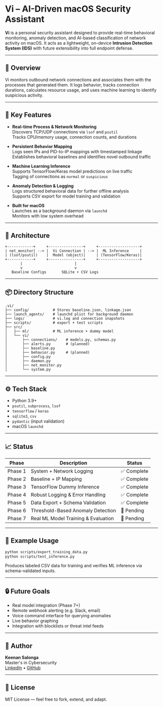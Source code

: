 # Vi – AI-Driven macOS Security Assistant

**Vi** is a personal security assistant designed to provide real-time behavioral monitoring, anomaly detection, and AI-based classification of network activity on macOS. It acts as a lightweight, on-device **Intrusion Detection System (IDS)** with future extensibility into full endpoint defense.

---

## 🚀 Overview

Vi monitors outbound network connections and associates them with the processes that generated them. It logs behavior, tracks connection durations, calculates resource usage, and uses machine learning to identify suspicious activity.

---

## 🔐 Key Features

- **Real-time Process & Network Monitoring**  
  Discovers TCP/UDP connections via `lsof` and `psutil`  
  Tracks CPU/memory usage, connection counts, and durations

- **Persistent Behavior Mapping**  
  Logs seen IPs and PID-to-IP mappings with timestamped linkage  
  Establishes behavioral baselines and identifies novel outbound traffic

- **Machine Learning Inference**  
  Supports TensorFlow/Keras model predictions on live traffic  
  Tagging of connections as `normal` or `suspicious`

- **Anomaly Detection & Logging**  
  Logs structured behavioral data for further offline analysis  
  Supports CSV export for model training and validation

- **Built for macOS**  
  Launches as a background daemon via `launchd`  
  Monitors with low system overhead

---

## 🧠 Architecture

```
+------------+     +----------------+     +-------------------+
| net_monitor| --> |  Vi Connection | --> |  ML Inference     |
| (lsof/psutil)    |  Model (object)|     | (TensorFlow/Keras)|
+------------+     +----------------+     +-------------------+
       |                        |
       v                        v
   Baseline Configs       SQLite + CSV Logs
```

---

## 📦 Directory Structure

```
.vi/
├── config/           # Stores baseline.json, linkage.json
├── launch_agents/    # launchd plist for background daemon
├── logs/             # vi.log and connection snapshots
├── scripts/          # export + test scripts
├── src/
│   ├── ml/           # ML inference + dummy model
│   └── vi/
│       ├── connections/    # models.py, schemas.py
│       ├── alerts.py       # (planned)
│       ├── baseline.py
│       ├── behavior.py     # (planned)
│       ├── config.py
│       ├── daemon.py
│       ├── net_monitor.py
│       └── system.py
```

---

## ⚙️ Tech Stack

- Python 3.9+
- `psutil`, `subprocess`, `lsof`
- `tensorflow` / `keras`
- `sqlite3`, `csv`
- `pydantic` (input validation)
- macOS `launchd`

---

## 📈 Status

| Phase   | Description                           | Status     |
|---------|---------------------------------------|------------|
| Phase 1 | System + Network Logging              | ✅ Complete |
| Phase 2 | Baseline + IP Mapping                 | ✅ Complete |
| Phase 3 | TensorFlow Dummy Inference            | ✅ Complete |
| Phase 4 | Robust Logging & Error Handling       | ✅ Complete |
| Phase 5 | Data Export + Schema Validation       | ✅ Complete |
| Phase 6 | Threshold-Based Anomaly Detection     | 🚧 Pending  |
| Phase 7 | Real ML Model Training & Evaluation   | 🚧 Pending  |

---

## 🧪 Example Usage

```bash
python scripts/export_training_data.py
python scripts/test_inference.py
```

Produces labeled CSV data for training and verifies ML inference via schema-validated inputs.

---

## 🔒 Future Goals

- Real model integration (Phase 7+)
- Remote webhook alerting (e.g. Slack, email)
- Voice command interface for querying anomalies
- Live behavior graphing
- Integration with blocklists or threat intel feeds

---

## 👤 Author

**Keenan Salonga**  
Master's in Cybersecurity  
[LinkedIn](https://www.linkedin.com/in/keenansalonga) • [GitHub](https://github.com/krossteil)

---

## 📝 License

MIT License — feel free to fork, extend, and adapt.
